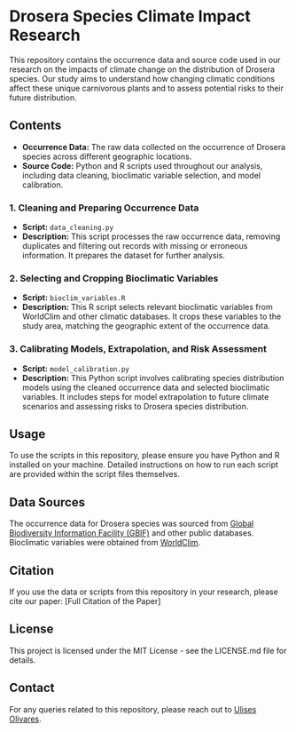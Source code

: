 # Drosera Species Climate Impact Research

This repository contains the occurrence data and source code used in our research on the impacts of climate change on the distribution of Drosera species. Our study aims to understand how changing climatic conditions affect these unique carnivorous plants and to assess potential risks to their future distribution.

## Contents

- **Occurrence Data:** The raw data collected on the occurrence of Drosera species across different geographic locations.
- **Source Code:** Python and R scripts used throughout our analysis, including data cleaning, bioclimatic variable selection, and model calibration.

### 1. Cleaning and Preparing Occurrence Data

- **Script:** `data_cleaning.py`
- **Description:** This script processes the raw occurrence data, removing duplicates and filtering out records with missing or erroneous information. It prepares the dataset for further analysis.

### 2. Selecting and Cropping Bioclimatic Variables

- **Script:** `bioclim_variables.R`
- **Description:** This R script selects relevant bioclimatic variables from WorldClim and other climatic databases. It crops these variables to the study area, matching the geographic extent of the occurrence data.

### 3. Calibrating Models, Extrapolation, and Risk Assessment

- **Script:** `model_calibration.py`
- **Description:** This Python script involves calibrating species distribution models using the cleaned occurrence data and selected bioclimatic variables. It includes steps for model extrapolation to future climate scenarios and assessing risks to Drosera species distribution.

## Usage

To use the scripts in this repository, please ensure you have Python and R installed on your machine. Detailed instructions on how to run each script are provided within the script files themselves.

## Data Sources

The occurrence data for Drosera species was sourced from [Global Biodiversity Information Facility (GBIF)](https://www.gbif.org) and other public databases. Bioclimatic variables were obtained from [WorldClim](https://www.worldclim.org).

## Citation

If you use the data or scripts from this repository in your research, please cite our paper: [Full Citation of the Paper]

## License

This project is licensed under the MIT License - see the LICENSE.md file for details.

## Contact

For any queries related to this repository, please reach out to [Ulises Olivares](uolivares@unam.mx).
